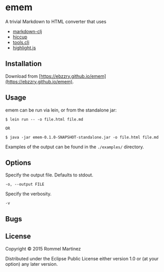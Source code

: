 emem
======================================================================

A trivial Markdown to HTML converter that uses

* [markdown-clj](https://github.com/yogthos/markdown-clj)
* [hiccup](https://github.com/weavejester/hiccup)
* [tools.cli](https://github.com/clojure/tools.cli)
* [highlight.js](https://github.com/isagalaev/highlight.js)


## Installation

Download from [https://ebzzry.github.io/emem](https://ebzzry.github.io/emem).

## Usage

emem can be run via lein, or from the standalone jar:

    $ lein run -- -o file.html file.md

    OR

    $ java -jar emem-0.1.0-SNAPSHOT-standalone.jar -o file.html file.md

Examples of the output can be found in the `./examples/` directory.

## Options

Specify the output file. Defaults to stdout.

    -o, --output FILE

Specify the verbosity.

    -v


## Bugs


## License

Copyright © 2015 Rommel Martinez

Distributed under the Eclipse Public License either version 1.0 or (at
your option) any later version.
